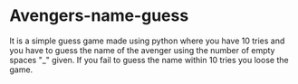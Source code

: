 # Avengers-name-guess
It is a simple guess game made using python where you have 10 tries and you have to guess the name of the avenger using the number of empty spaces "_" given.
If you fail to guess the name within 10 tries you loose the game.
